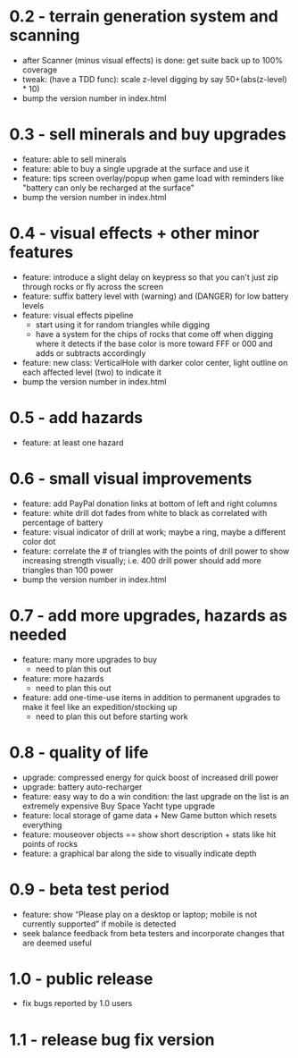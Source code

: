 
# 0.2 - terrain generation system and scanning

* after Scanner (minus visual effects) is done: get suite back up to 100% coverage
* tweak: (have a TDD func): scale z-level digging by say 50+(abs(z-level) * 10)
* bump the version number in index.html

# 0.3 - sell minerals and buy upgrades

* feature: able to sell minerals
* feature: able to buy a single upgrade at the surface and use it
* feature: tips screen overlay/popup when game load with reminders like "battery can only be recharged at the surface"
* bump the version number in index.html

# 0.4 - visual effects + other minor features

* feature: introduce a slight delay on keypress so that you can't just zip through rocks or fly across the screen
* feature: suffix battery level with (warning) and (DANGER) for low battery levels
* feature: visual effects pipeline
    * start using it for random triangles while digging
    * have a system for the chips of rocks that come off when digging where it detects if the base color is more toward FFF or 000 and adds or subtracts accordingly
* feature: new class: VerticalHole with darker color center, light outline on each affected level (two) to indicate it
* bump the version number in index.html

# 0.5 - add hazards

* feature: at least one hazard


# 0.6 - small visual improvements

* feature: add PayPal donation links at bottom of left and right columns
* feature: white drill dot fades from white to black as correlated with percentage of battery
* feature: visual indicator of drill at work; maybe a ring, maybe a different color dot
* feature: correlate the # of triangles with the points of drill power to show increasing strength visually; i.e. 400 drill power should add more triangles than 100 power
* bump the version number in index.html

# 0.7 - add more upgrades, hazards as needed

* feature: many more upgrades to buy
    * need to plan this out
* feature: more hazards
    * need to plan this out
* feature: add one-time-use items in addition to permanent upgrades to make it feel like an expedition/stocking up
    * need to plan this out before starting work

# 0.8 - quality of life

* upgrade: compressed energy for quick boost of increased drill power
* upgrade: battery auto-recharger
* feature: easy way to do a win condition: the last upgrade on the list is an extremely expensive Buy Space Yacht type upgrade
* feature: local storage of game data + New Game button which resets everything
* feature: mouseover objects == show short description + stats like hit points of rocks
* feature: a graphical bar along the side to visually indicate depth

# 0.9 - beta test period

* feature: show “Please play on a desktop or laptop; mobile is not currently supported” if mobile is detected
* seek balance feedback from beta testers and incorporate changes that are deemed useful

# 1.0 - public release

* fix bugs reported by 1.0 users

# 1.1 - release bug fix version
